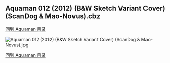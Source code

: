 ## Aquaman 012 (2012) (B&W Sketch Variant Cover) (ScanDog & Mao-Novus).cbz


[回到 Aquaman 目录](https://github.com/alicewish/markdown/blob/master/series/Aquaman.md)


![Aquaman 012 (2012) (B&W Sketch Variant Cover) (ScanDog & Mao-Novus).jpg](https://wx1.sinaimg.cn/large/6a9fdecagy1fq32h6fg64j21kw17l7wi.jpg)

[回到 Aquaman 目录](https://github.com/alicewish/markdown/blob/master/series/Aquaman.md)

